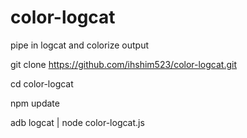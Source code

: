 # color-logcat

pipe in logcat and colorize output

git clone https://github.com/ihshim523/color-logcat.git

cd color-logcat

npm update

adb logcat | node color-logcat.js


